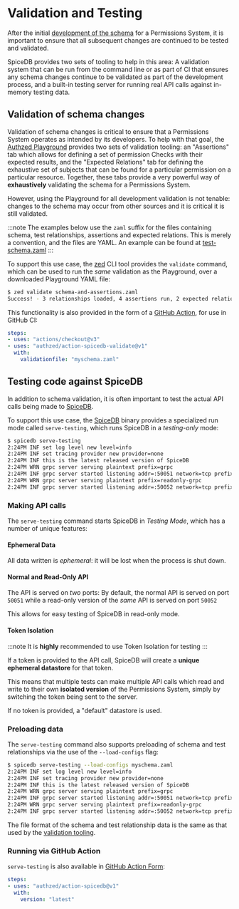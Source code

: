 # Validation and Testing

After the initial [development of the schema] for a Permissions System, it is important to ensure that all subsequent changes are continued to be tested and validated.

[development of the schema]: schema.md

SpiceDB provides two sets of tooling to help in this area: A validation system that can be run from the command line or as part of CI that ensures any schema changes continue to be validated as part of the development process, and a built-in testing server for running real API calls against in-memory testing data.

## Validation of schema changes

Validation of schema changes is critical to ensure that a Permissions System operates as intended by its developers.
To help with that goal, the [Authzed Playground] provides two sets of validation tooling: an "Assertions" tab which allows for defining a set of permission Checks with their expected results, and the "Expected Relations" tab for defining the exhaustive set of subjects that can be found for a particular permission on a particular resource.
Together, these tabs provide a very powerful way of **exhaustively** validating the schema for a Permissions System.

However, using the Playground for all development validation is not tenable: changes to the schema may occur from other sources and it is critical it is still validated.

:::note
The examples below use the `zaml` suffix for the files containing schema, test relationships, assertions and expected relations. This is merely a convention, and the files are YAML. An example can be found at [test-schema.zaml]
:::

To support this use case, the [zed] CLI tool provides the `validate` command, which can be used to run the *same* validation as the Playground, over a downloaded Playground YAML file:

```sh
$ zed validate schema-and-assertions.zaml
Success! - 3 relationships loaded, 4 assertions run, 2 expected relations validated
```

This functionality is also provided in the form of a [GitHub Action], for use in GitHub CI:

```yaml
steps:
- uses: "actions/checkout@v3"
- uses: "authzed/action-spicedb-validate@v1"
  with:
    validationfile: "myschema.zaml"
```

[Authzed Playground]: https://play.authzed.com
[zed]: https://github.com/authzed/zed
[Github Action]: https://github.com/authzed/action-spicedb-validate
[test-schema.zaml]: https://github.com/authzed/action-spicedb-validate/blob/main/test-schema.zaml

## Testing code against SpiceDB

In addition to schema validation, it is often important to test the actual API calls being made to [SpiceDB].

To support this use case, the [SpiceDB] binary provides a specialized run mode called `serve-testing`, which runs SpiceDB in a *testing-only* mode:

```sh
$ spicedb serve-testing
2:24PM INF set log level new level=info
2:24PM INF set tracing provider new provider=none
2:24PM INF this is the latest released version of SpiceDB
2:24PM WRN grpc server serving plaintext prefix=grpc
2:24PM INF grpc server started listening addr=:50051 network=tcp prefix=grpc workers=0
2:24PM WRN grpc server serving plaintext prefix=readonly-grpc
2:24PM INF grpc server started listening addr=:50052 network=tcp prefix=readonly-grpc workers=0
```

### Making API calls

The `serve-testing` command starts SpiceDB in *Testing Mode*, which has a number of unique features:

#### Ephemeral Data

All data written is *ephemeral*: it will be lost when the process is shut down.

#### Normal and Read-Only API

The API is served on *two* ports: By default, the normal API is served on port `50051` while a read-only version of the *same* API is served on port `50052`

This allows for easy testing of SpiceDB in read-only mode.

#### Token Isolation

:::note
It is **highly** recommended to use Token Isolation for testing
:::

If a token is provided to the API call, SpiceDB will create a **unique ephemeral datastore** for that token.

This means that multiple tests can make multiple API calls which read and write to their own **isolated version** of the Permissions System, simply by switching the token being sent to the server.

If no token is provided, a "default" datastore is used.

### Preloading data

The `serve-testing` command also supports preloading of schema and test relationships via the use of the `--load-configs` flag:

```sh
$ spicedb serve-testing --load-configs myschema.zaml
2:24PM INF set log level new level=info
2:24PM INF set tracing provider new provider=none
2:24PM INF this is the latest released version of SpiceDB
2:24PM WRN grpc server serving plaintext prefix=grpc
2:24PM INF grpc server started listening addr=:50051 network=tcp prefix=grpc workers=0
2:24PM WRN grpc server serving plaintext prefix=readonly-grpc
2:24PM INF grpc server started listening addr=:50052 network=tcp prefix=readonly-grpc workers=0
```

The file format of the schema and test relationship data is the same as that used by the [validation tooling].

[validation tooling]: #validation-of-schema-changes

[SpiceDB]: https://github.com/authzed/spicedb

### Running via GitHub Action

`serve-testing` is also available in [GitHub Action Form]:

```yaml
steps:
- uses: "authzed/action-spicedb@v1"
  with:
    version: "latest"
```

[GitHub Action Form]: https://github.com/authzed/action-spicedb
